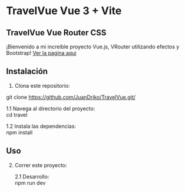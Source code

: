 # TravelVue Vue 3 + Vite

<h2>TravelVue Vue Router CSS </h2>
¡Bienvenido a mi increíble proyecto Vue.js, VRouter utilizando efectos y Bootstrap!
<a href='https://juandriko.github.io/TravelVue/'> Ver la pagina aqui </a>


## Instalación

1. Clona este repositorio:
  
  git clone https://github.com/JuanDriko/TravelVue.git/

   <p>
   1.1 Navega al directorio del proyecto: <br>
   cd travel
   
   1.2 Instala las dependencias: <br>
   npm install   
 </p>
 
## Uso

2. Correr este proyecto:

   <p> 
   2.1 Desarrollo: <br>
   npm run dev
  </p>
